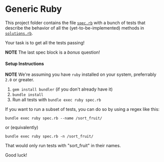 # Generic Ruby

This project folder contains the file [`spec.rb`](https://github.com/ZeroCater/code-challenges/blob/master/generic-ruby/spec.rb) with a bunch of tests that describe the behavior of all the (yet-to-be-implemented) methods in [`solutions.rb`](https://github.com/ZeroCater/code-challenges/blob/master/generic-ruby/solutions.rb).

Your task is to get all the tests passing!

**NOTE** The last spec block is a _bonus_ question!

#### Setup Instructions

**NOTE** We're assuming you have `ruby` installed on your system, preferrably
`2.0` or greater.

1. `gem install bundler` (if you don't already have it)
1. `bundle install`
1.  Run all tests with `bundle exec ruby spec.rb`

  If you want to run a subset of tests, you can do so by using a regex
  like this:

  ```
  bundle exec ruby spec.rb --name /sort_fruit/
  ```

  or (equivalently)

  ```
  bundle exec ruby spec.rb -n /sort_fruit/
  ```

  That would only run tests with "sort\_fruit" in their names.

Good luck!
